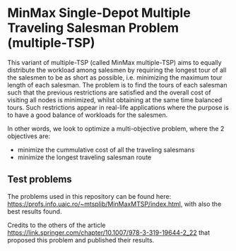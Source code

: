 # MinMax Single-Depot Multiple Traveling Salesman Problem (multiple-TSP)

This variant of multiple-TSP (called MinMax multiple-TSP) aims to equally distribute the workload among salesmen by requiring the longest tour of all the salesmen to be as short as possible, i.e. minimizing the maximum tour length of each salesman. The problem is to find the tours of each salesman such that the previous restrictions are satisfied and the overall cost of visiting all nodes is minimized, whilst obtaining at the same time balanced tours. Such restrictions appear in real-life applications where the purpose is to have a good balance of workloads for the salesmen.

In other words, we look to optimize a multi-objective problem, where the 2 objectives are:
 - minimize the cummulative cost of all the traveling salesmans
 - minimize the longest traveling salesman route

## Test problems

The problems used in this repository can be found here: https://profs.info.uaic.ro/~mtsplib/MinMaxMTSP/index.html, with also the best results found.

Credits to the others of the article https://link.springer.com/chapter/10.1007/978-3-319-19644-2_22 that proposed this problem and published their results.
